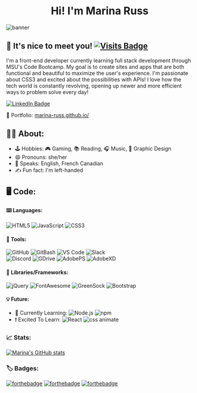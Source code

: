 <h1 align="center"> Hi! I'm Marina Russ</h1>

![banner](http://via.placeholder.com/1000x200.png)

## 👋 It's nice to meet you! [![Visits Badge](https://badges.pufler.dev/visits/marina-russ/marina-russ)](https:marina-russ.github.io)

I'm a front-end developer currently learning full stack development through MSU's Code Bootcamp. My goal is to create sites and apps that are both functional and beautiful to maximize the user's experience. I'm passionate about CSS3 and excited about the possibilities with APIs! I love how the tech world is constantly revolving, opening up newer and more efficient ways to problem solve every day!

[![LinkedIn Badge](https://img.shields.io/badge/LinkedIn-Profile-informational?style=flat&logo=linkedin&logoColor=white&color=0D76A8)](https://www.linkedin.com/in/marinaruss/)

📄 Portfolio: [marina-russ.github.io/](https://marina-russ.github.io/)

## 🧙‍♀️  About:
- 🕹️ Hobbies: 🎮 Gaming, 📚 Reading, 🎧 Music, 🎨 Graphic Design
- 😄 Pronouns: she/her
- 🍁 Speaks: English, French Canadian
- ✍️ Fun fact: I'm left-handed 

## 🖥️ Code:

#### ⌨️ Languages:
![HTML5](https://img.shields.io/static/v1?logo=HTML5&label=%20&message=HTML5&color=e34f26&style=flat-square) ![JavaScript](https://img.shields.io/static/v1?logo=JAVASCRIPT&label=%20&message=JavaScript&color=f7df1e&style=flat-square) ![CSS3](https://img.shields.io/static/v1?logo=css3&label=%20&message=CSS3&color=1572b6&style=flat-square)

#### 🔨 Tools:

![GitHub](https://img.shields.io/static/v1?logo=github&label=%20&message=GitHub&color=181717&style=flat-square) ![GitBash](https://img.shields.io/static/v1?logo=git&label=%20&message=GitBash&color=f05032&style=flat-square) ![VS Code](https://img.shields.io/static/v1?logo=visual-studio-code&label=%20&message=VS%20Code&color=007acc&style=flat-square) ![Slack](https://img.shields.io/static/v1?logo=slack&label=%20&message=Slack&color=4a154b&style=flat-square)
<br>![Discord](https://img.shields.io/static/v1?logo=discord&label=%20&message=Discord&color=7289da&style=flat-square) ![GDrive](https://img.shields.io/static/v1?logo=google-drive&label=%20&message=Google%20Drive&color=4285f4&style=flat-square) ![AdobePS](https://img.shields.io/static/v1?logo=adobe-photoshop&label=%20&message=Photoshop&color=31a8ff&style=flat-square) ![AdobeXD](https://img.shields.io/static/v1?logo=adobe-xd&label=%20&message=Adobe%20XD&color=ff61f6&style=flat-square) 

#### 📐 Libraries/Frameworks:
![jQuery](https://img.shields.io/static/v1?logo=jquery&label=%20&message=jQuery&color=0769ad&style=flat-square) ![FontAwesome](https://img.shields.io/static/v1?logo=font-awesome&label=%20&message=Font%20Awesome&color=339af0&style=flat-square) ![GreenSock](https://img.shields.io/static/v1?logo=green-sock&label=%20&message=GreenSock&color=88ce02&style=flat-square) ![Bootstrap](https://img.shields.io/static/v1?logo=bootstrap&label=%20&message=Bootstrap&color=7952b3&style=flat-square)

#### 💡 Future:
- 🌱 Currently Learning: ![Node.js](https://img.shields.io/static/v1?logo=node-js&label=%20&message=Node.js&color=339933&style=flat-square) ![npm](https://img.shields.io/static/v1?logo=npm&label=%20&message=npm&color=cb3837&style=flat-square)
- ❗ Excited To Learn: ![React](https://img.shields.io/static/v1?logo=react&label=%20&message=React&color=61dafb&style=flat-square) ![css animate](https://img.shields.io/static/v1?label=%20&message=CSS%20Animations&color=f43059&style=flat-square)

### 📈 Stats:
[![Marina's GitHub stats](https://github-readme-stats.vercel.app/api?username=marina-russ&show_icons=true&hide=stars&theme=vude-dark)](https://github.com/anuraghazra/github-readme-stats)

### 🏷️ Badges:
[![forthebadge](https://forthebadge.com/images/badges/built-with-love.svg)](https://forthebadge.com) [![forthebadge](https://forthebadge.com/images/badges/powered-by-black-magic.svg)](https://forthebadge.com) [![forthebadge](https://forthebadge.com/images/badges/winter-is-coming.svg)](https://forthebadge.com)
